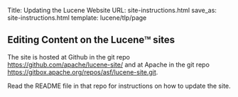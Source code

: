 Title: Updating the Lucene Website
URL: site-instructions.html
save_as: site-instructions.html
template: lucene/tlp/page

## Editing Content on the Lucene<span style="vertical-align: super; font-size: xx-small">TM</span> sites

The site is hosted at Github in the git repo <https://github.com/apache/lucene-site/> and at Apache in the git repo <https://gitbox.apache.org/repos/asf/lucene-site.git>.

Read the README file in that repo for instructions on how to update the site.
